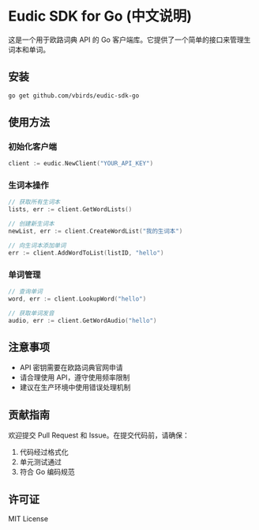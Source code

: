 # Eudic SDK for Go (中文说明)

这是一个用于欧路词典 API 的 Go 客户端库。它提供了一个简单的接口来管理生词本和单词。

## 安装

```bash
go get github.com/vbirds/eudic-sdk-go
```

## 使用方法

### 初始化客户端

```go
client := eudic.NewClient("YOUR_API_KEY")
```

### 生词本操作

```go
// 获取所有生词本
lists, err := client.GetWordLists()

// 创建新生词本
newList, err := client.CreateWordList("我的生词本")

// 向生词本添加单词
err := client.AddWordToList(listID, "hello")
```

### 单词管理

```go
// 查询单词
word, err := client.LookupWord("hello")

// 获取单词发音
audio, err := client.GetWordAudio("hello")
```

## 注意事项

- API 密钥需要在欧路词典官网申请
- 请合理使用 API，遵守使用频率限制
- 建议在生产环境中使用错误处理机制

## 贡献指南

欢迎提交 Pull Request 和 Issue。在提交代码前，请确保：

1. 代码经过格式化
2. 单元测试通过
3. 符合 Go 编码规范

## 许可证

MIT License
